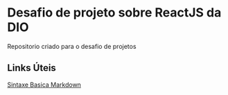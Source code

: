 #  Desafio de projeto sobre ReactJS da DIO
Repositorio criado para o desafio de projetos

## Links Úteis
[Sintaxe Basica Markdown](https://markdown.net.br/sintaxe-basica/)
